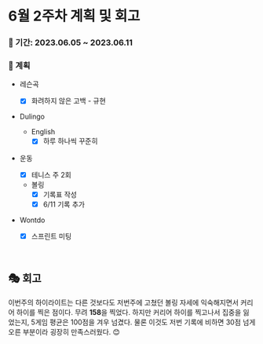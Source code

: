# 6월 2주차 계획 및 회고

### 📆 기간: 2023.06.05 ~ 2023.06.11

### 📑 계획

- 레슨곡

  - [x] 화려하지 않은 고백 - 규현
  
- Dulingo
  - English
    - [x] 하루 하나씩 꾸준히
  
- 운동
  - [x] 테니스 주 2회
  
  - 볼링
    - [x] 기록표 작성
    - [x] 6/11 기록 추가
  
- Wontdo
  - [x] 스프린트 미팅

<br/>

## 🎭 회고

 이번주의 하이라이트는 다른 것보다도 저번주에 고쳤던 볼링 자세에 익숙해지면서 커리어 하이를 찍은 점이다. 무려 **158**을 찍었다. 하지만 커리어 하이를 찍고나서 집중을 잃었는지, 5게임 평균은 100점을 겨우 넘겼다. 물론 이것도 저번 기록에 비하면 30점 넘게 오른 부분이라 굉장히 만족스러웠다. 😊
